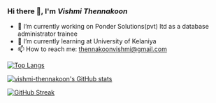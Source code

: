 ### Hi there 👋, I'm *Vishmi Thennakoon*
- 🔭 I’m currently working on Ponder Solutions(pvt) ltd as a database administrator trainee
- 🌱 I’m currently learning at University of Kelaniya
- 📫 How to reach me: thennakoonvishmi@gmail.com

[![Top Langs](https://github-readme-stats.vercel.app/api/top-langs/?username=vishmi-thennakoon&layout=compact)](https://github.com/vishmi-thennakoon/github-readme-stats)

[![vishmi-thennakoon's GitHub stats](https://github-readme-stats.vercel.app/api?username=vishmi-thennakoon)](https://github.com/vishmi-thennakoon/github-readme-stats)

[![GitHub Streak](http://github-readme-streak-stats.herokuapp.com?user=vishmi-thennakoon)](https://git.io/streak-stats)

<!--
**vishmi-thennakoon** is a ✨ _special_ ✨ repository because its `README.md` (this file) appears on your GitHub profile.

Here are some ideas to get you started:

- 🔭 I’m currently working on Elzian Agro (pvt) ltd
- 🌱 I’m currently learning at University of Kelaniya
- 👯 I’m looking to collaborate on ...
- 🤔 I’m looking for help with ...
- 💬 Ask me about ...
- 📫 How to reach me: ...
- 😄 Pronouns: ...
- ⚡ Fun fact: ...
-->

